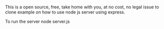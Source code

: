 This is a open source, free, take home with you, at no cost, no legal issue to clone example on how to use node js server using express.

To run the server
node server.js
